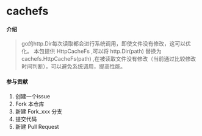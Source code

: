 # cachefs

#### 介绍
> go的http.Dir每次读取都会进行系统调用，即使文件没有修改，这可以优化。
> 本包提供 HttpCacheFs ,可以将 http.Dir(path) 替换为 cachefs.HttpCacheFs(path) ,在被读取文件没有修改（当前通过比较修改时间判断），可以避免系统调用，提高性能。


#### 参与贡献

1.  创建一个issue
2.  Fork 本仓库
3.  新建 Fork_xxx 分支
4.  提交代码
5.  新建 Pull Request

